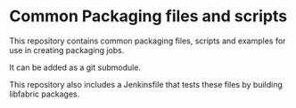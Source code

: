 # Common Packaging files and scripts

This repository contains common packaging files, scripts and examples for use in creating packaging jobs.

It can be added as a git submodule.

This repository also includes a Jenkinsfile that tests these files
by building libfabric packages.
